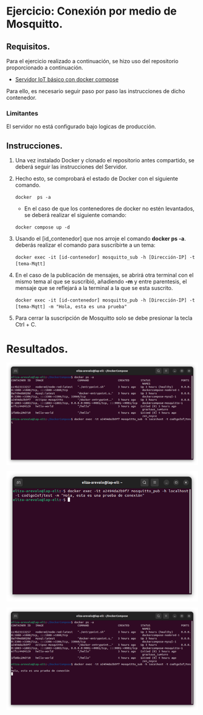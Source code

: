 # Ejercicio: Conexión por medio de Mosquitto.

## Requisitos. 

Para el ejercicio realizado a continuación, se hizo uso del repositorio proporcionado a continuación.

- [Servidor IoT básico con docker compose](https://github.com/codigo-iot/servidor-IoT-basico-docker-compose/tree/main)

Para ello, es necesario seguir paso por paso las instrucciones de dicho contenedor.

### Limitantes
El servidor no está configurado bajo logicas de producción.


## Instrucciones.

1. Una vez instalado Docker y clonado el repositorio antes compartido, se deberá seguir las instrucciones del Servidor.
2. Hecho esto, se comprobará el estado de Docker con el siguiente comando.

    ```docker  ps -a```

    - En el caso de que los contenedores de docker no estén levantados, se deberá realizar el siguiente comando:

    ```docker compose up -d```

3. Usando el [id_contenedor] que nos arroje el comando **docker ps -a**. deberás realizar el comando para suscribirte a un tema:

    ```docker exec -it [id-contenedor] mosquitto_sub -h [Dirección-IP] -t [tema-Mqtt]```

4. En el caso de la publicación de mensajes, se abrirá otra terminal con el mismo tema al que se suscribió, añadiendo **-m** y entre parentesis, el mensaje que se reflejará a la terminal a la que se esta suscrito.

    ```docker exec -it [id-contenedor] mosquitto_pub -h [Dirección-IP] -t [tema-Mqtt] -m "Hola, esta es una prueba"```

5. Para cerrar la suscripción de Mosquitto solo se debe presionar la tecla Ctrl + C.

# Resultados.

![](https://github.com/elizabeth-arevalo/Ejercicios-Codigo-IoT/blob/main/img/mqtt-sub01.png)

![](https://github.com/elizabeth-arevalo/Ejercicios-Codigo-IoT/blob/main/img/mqtt-pub01.png)

![](https://github.com/elizabeth-arevalo/Ejercicios-Codigo-IoT/blob/main/img/mqtt-sub02.png)